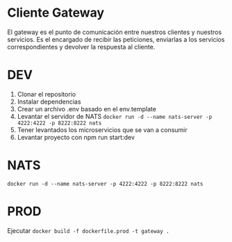 # Cliente Gateway

El gateway es el punto de comunicación entre nuestros clientes y nuestros servicios. Es el encargado de recibir las peticiones, enviarlas a los servicios correspondientes y devolver la respuesta al cliente.

# DEV

1. Clonar el repositorio
2. Instalar dependencias
3. Crear un archivo .env basado en el env.template
4. Levantar el servidor de NATS
 `docker run -d --name nats-server -p 4222:4222 -p 8222:8222 nats`
5. Tener levantados los microservicios que se van a consumir
6. Levantar proyecto con npm run start:dev

# NATS

 `docker run -d --name nats-server -p 4222:4222 -p 8222:8222 nats`

 # PROD
 Ejecutar
 `docker build -f dockerfile.prod -t gateway .`